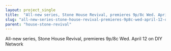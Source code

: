 ```yaml
---
layout: project_single
title:  "All-new series, Stone House Revival, premieres 9p/8c Wed. April 12 on DIY Network"
slug: "all-new-series-stone-house-revival-premieres-9p8c-wed-april-12-on-diy-network"
parent: "house-stone-revival"
---
```

All-new series, Stone House Revival, premieres 9p/8c Wed. April 12 on DIY Network